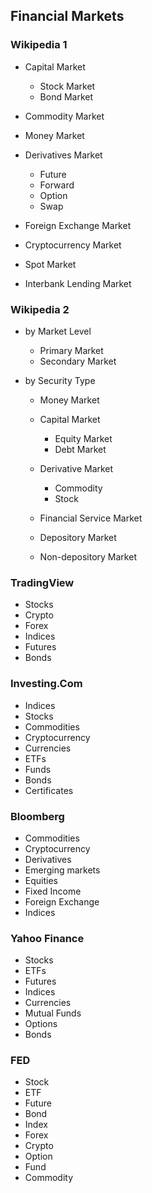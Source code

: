 ## Financial Markets

### Wikipedia 1

- Capital Market

  - Stock Market
  - Bond Market

- Commodity Market
- Money Market
- Derivatives Market

  - Future
  - Forward
  - Option
  - Swap

- Foreign Exchange Market
- Cryptocurrency Market
- Spot Market
- Interbank Lending Market

### Wikipedia 2

- by Market Level

  - Primary Market
  - Secondary Market

- by Security Type

  - Money Market
  - Capital Market

    - Equity Market
    - Debt Market

  - Derivative Market

    - Commodity
    - Stock

  - Financial Service Market
  - Depository Market
  - Non-depository Market

### TradingView

- Stocks
- Crypto
- Forex
- Indices
- Futures
- Bonds

### Investing.Com

- Indices
- Stocks
- Commodities
- Cryptocurrency
- Currencies
- ETFs
- Funds
- Bonds
- Certificates

### Bloomberg

- Commodities
- Cryptocurrency
- Derivatives
- Emerging markets
- Equities
- Fixed Income
- Foreign Exchange
- Indices

### Yahoo Finance

- Stocks
- ETFs
- Futures
- Indices
- Currencies
- Mutual Funds
- Options
- Bonds

### FED

- Stock
- ETF
- Future
- Bond
- Index
- Forex
- Crypto
- Option
- Fund
- Commodity

